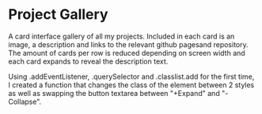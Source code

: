 # Project Gallery

A card interface gallery of all my projects. Included in each card is an image, a description and links to the relevant github pagesand repository. The amount of cards per row is reduced depending on screen width and each card expands to reveal the description text.

Using .addEventListener, .querySelector and .classlist.add for the first time, I created a function that changes the class of the element between 2 styles as well as swapping the button textarea between "+Expand" and "-Collapse".